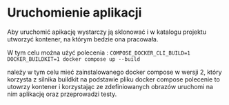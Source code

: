 # Uruchomienie aplikacji
Aby uruchomić apikację wystarczy ją sklonować i w katalogu projektu utworzyć kontener, na którym bedzie ona pracowała. 


W tym celu można użyć polecenia :
`COMPOSE_DOCKER_CLI_BUILD=1 DOCKER_BUILDKIT=1 docker compose up --build`


należy w tym celu mieć zainstalowanego docker compose w wersji 2, który korzysta z silnika buildkit
na podstawie pliku docker compose polecenie to utowrzy kontener i korzystając ze zdefiniowanych obrazów uruchomi na nim aplikację oraz przeprowadzi testy.
